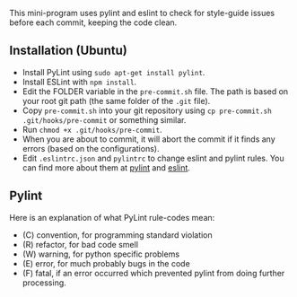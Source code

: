 
This mini-program uses pylint and eslint to check for style-guide issues before each commit, keeping the code clean.

## Installation (Ubuntu)
 * Install PyLint using `sudo apt-get install pylint`.
 * Install ESLint with `npm install`.
 * Edit the FOLDER variable in the `pre-commit.sh` file. The path is based on your root git path (the same folder of the `.git` file).
 * Copy `pre-commit.sh` into your git repository using `cp pre-commit.sh .git/hooks/pre-commit` or something similar.
 * Run `chmod +x .git/hooks/pre-commit`.
 * When you are about to commit, it will abort the commit if it finds any errors (based on the configurations).
 * Edit `.eslintrc.json` and `pylintrc` to change eslint and pylint rules. You can find more about them at [pylint](http://pylint.pycqa.org/en/latest/technical_reference/features.html) and [eslint](https://eslint.org/docs/rules/).


## Pylint
Here is an explanation of what PyLint rule-codes mean:
  * (C) convention, for programming standard violation
  * (R) refactor, for bad code smell
  * (W) warning, for python specific problems
  * (E) error, for much probably bugs in the code
  * (F) fatal, if an error occurred which prevented pylint from doing further processing.

  